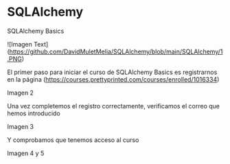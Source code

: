 # SQLAlchemy

SQLAlchemy Basics

![Imagen Text] (https://github.com/DavidMuletMelia/SQLAlchemy/blob/main/SQLAlchemy/1.PNG)

El primer paso para iniciar el curso de SQLAlchemy Basics es registrarnos en la página (https://courses.prettyprinted.com/courses/enrolled/1016334)

Imagen 2

Una vez completemos el registro correctamente, verificamos el correo que hemos introducido

Imagen 3

Y comprobamos que tenemos acceso al curso

Imagen 4 y 5

